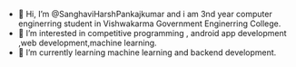 - 👋 Hi, I’m @SanghaviHarshPankajkumar and i am 3nd year computer enginerring student in Vishwakarma Government Enginerring College.
- 👀 I’m interested in competitive programming , android app development ,web development,machine learning.
- 🌱 I’m currently learning machine learning and backend development.
<!-- - 💞️ I’m looking to collaborate on ...
- 📫 How to reach me ...
 -->
<!---
SanghaviHarshPankajkumar/SanghaviHarshPankajkumar is a ✨ special ✨ repository because its `README.md` (this file) appears on your GitHub profile.
You can click the Preview link to take a look at your changes.
--->
